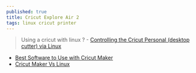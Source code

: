 ```yaml
---
published: true
title: Cricut Explore Air 2
tags: linux cricut printer
---
```

> Using a cricut with linux ? - [Controlling the Cricut Personal (desktop cutter) via Linux](https://www.summet.com/blog/2011/10/24/controlling-the-cricut-personal-desktop-cutter-via-linux/)

- [Best Software to Use with Cricut Maker](https://linuxhint.com/best-software-cricut-maker/)
- [Cricut Maker Vs Linux](https://forums.linuxmint.com/viewtopic.php?t=329903)